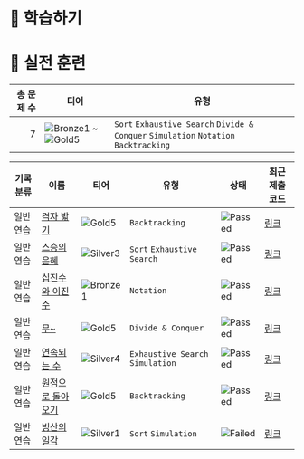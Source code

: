 # 📖 학습하기

# 🥇 실전 훈련
|총 문제 수|티어|유형|
|---:|---|---|
|7|![Bronze1][b1] ~ ![Gold5][g5]|`Sort` `Exhaustive Search` `Divide & Conquer` `Simulation` `Notation` `Backtracking`|

|기록분류|이름|티어|유형|상태|최근 제출 코드|
|---|---|---|---|---|---|
|일반 연습|[격자 밟기](https://www.codetree.ai/training-field/search/problems/stepping-on-grid)|![Gold5][g5]|`Backtracking`|![Passed][passed]|[링크](https://github.com/cjsqudwns/codetree-TILs/blob/main/240629/%EA%B2%A9%EC%9E%90%20%EB%B0%9F%EA%B8%B0/stepping-on-grid.py)|
|일반 연습|[스승의 은혜](https://www.codetree.ai/training-field/search/problems/the-grace-form-teacher)|![Silver3][s3]|`Sort` `Exhaustive Search`|![Passed][passed]|[링크](https://github.com/cjsqudwns/codetree-TILs/blob/main/240629/%EC%8A%A4%EC%8A%B9%EC%9D%98%20%EC%9D%80%ED%98%9C/the-grace-form-teacher.py)|
|일반 연습|[십진수와 이진수](https://www.codetree.ai/training-field/search/problems/decimal-and-binary-number)|![Bronze1][b1]|`Notation`|![Passed][passed]|[링크](https://github.com/cjsqudwns/codetree-TILs/blob/main/240629/%EC%8B%AD%EC%A7%84%EC%88%98%EC%99%80%20%EC%9D%B4%EC%A7%84%EC%88%98/decimal-and-binary-number.py)|
|일반 연습|[무~](https://www.codetree.ai/training-field/search/problems/moo)|![Gold5][g5]|`Divide & Conquer`|![Passed][passed]|[링크](https://github.com/cjsqudwns/codetree-TILs/blob/main/240629/%EB%AC%B4~/moo.py)|
|일반 연습|[연속되는 수](https://www.codetree.ai/training-field/search/problems/continuous-number)|![Silver4][s4]|`Exhaustive Search` `Simulation`|![Passed][passed]|[링크](https://github.com/cjsqudwns/codetree-TILs/blob/main/240629/%EC%97%B0%EC%86%8D%EB%90%98%EB%8A%94%20%EC%88%98/continuous-number.py)|
|일반 연습|[원점으로 돌아오기](https://www.codetree.ai/training-field/search/problems/return-to-origin-point)|![Gold5][g5]|`Backtracking`|![Passed][passed]|[링크](https://github.com/cjsqudwns/codetree-TILs/blob/main/240629/%EC%9B%90%EC%A0%90%EC%9C%BC%EB%A1%9C%20%EB%8F%8C%EC%95%84%EC%98%A4%EA%B8%B0/return-to-origin-point.py)|
|일반 연습|[빙산의 일각](https://www.codetree.ai/training-field/search/problems/the-tip-of-the-iceberg)|![Silver1][s1]|`Sort` `Simulation`|![Failed][failed]|[링크](https://github.com/cjsqudwns/codetree-TILs/blob/main/240629/%EB%B9%99%EC%82%B0%EC%9D%98%20%EC%9D%BC%EA%B0%81/the-tip-of-the-iceberg.py)|










[b5]: https://img.shields.io/badge/Bronze_5-%235D3E31.svg
[b4]: https://img.shields.io/badge/Bronze_4-%235D3E31.svg
[b3]: https://img.shields.io/badge/Bronze_3-%235D3E31.svg
[b2]: https://img.shields.io/badge/Bronze_2-%235D3E31.svg
[b1]: https://img.shields.io/badge/Bronze_1-%235D3E31.svg
[s5]: https://img.shields.io/badge/Silver_5-%23394960.svg
[s4]: https://img.shields.io/badge/Silver_4-%23394960.svg
[s3]: https://img.shields.io/badge/Silver_3-%23394960.svg
[s2]: https://img.shields.io/badge/Silver_2-%23394960.svg
[s1]: https://img.shields.io/badge/Silver_1-%23394960.svg
[g5]: https://img.shields.io/badge/Gold_5-%23FFC433.svg
[g4]: https://img.shields.io/badge/Gold_4-%23FFC433.svg
[g3]: https://img.shields.io/badge/Gold_3-%23FFC433.svg
[g2]: https://img.shields.io/badge/Gold_2-%23FFC433.svg
[g1]: https://img.shields.io/badge/Gold_1-%23FFC433.svg
[p5]: https://img.shields.io/badge/Platinum_5-%2376DDD8.svg
[p4]: https://img.shields.io/badge/Platinum_4-%2376DDD8.svg
[p3]: https://img.shields.io/badge/Platinum_3-%2376DDD8.svg
[p2]: https://img.shields.io/badge/Platinum_2-%2376DDD8.svg
[p1]: https://img.shields.io/badge/Platinum_1-%2376DDD8.svg
[passed]: https://img.shields.io/badge/Passed-%23009D27.svg
[failed]: https://img.shields.io/badge/Failed-%23D24D57.svg
[easy]: https://img.shields.io/badge/쉬움-%235cb85c.svg?for-the-badge
[medium]: https://img.shields.io/badge/보통-%23FFC433.svg?for-the-badge
[hard]: https://img.shields.io/badge/어려움-%23D24D57.svg?for-the-badge